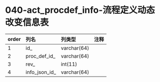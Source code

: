 # 040-act_procdef_info-流程定义动态改变信息表

| order | 列名             | 列类型        | 注释 |
| :---- | :--------------- | :------------ | :--- |
| 1     | id\_             | varchar\(64\) |      |
| 2     | proc\_def\_id\_  | varchar\(64\) |      |
| 3     | rev\_            | int\(11\)     |      |
| 4     | info\_json\_id\_ | varchar\(64\) |      |